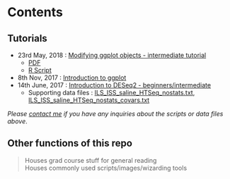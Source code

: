 # Contents  
## Tutorials  
- 23rd May, 2018 : [Modifying ggplot objects - intermediate tutorial](seminars/teaching/r_ggplot2_intermediate_23052018/ggplot_themes-panels.html)  
	- [PDF](seminars/teaching/r_ggplot2_intermediate_23052018/ggplot_themes-panels.pdf)  
	- [R Script](seminars/teaching/r_ggplot2_intermediate_23052018/ggplot_themes-panels.R)  
- 8th Nov, 2017 : [Introduction to ggplot](seminars/teaching/r_ggplot2_beginners_08112017/ggplot_intro.pdf)  
- 14th June, 2017 : [Introduction to DESeq2 - beginners/intermediate](seminars/teaching/r_deseq2_beginners_14062017/scripts/Rtutorial_RNAseq_clustering_DE_ILS_ISS.pdf)  
  - Supporting data files : [ILS_ISS_saline_HTSeq_nostats.txt](seminars/teaching/r_deseq2_beginners_14062017/scripts/ILS_ISS_saline_HTSeq_nostats.txt), [ILS_ISS_saline_HTSeq_nostats_covars.txt](seminars/teaching/r_deseq2_beginners_14062017/scripts/ILS_ISS_saline_HTSeq_nostats_covars.txt)
  
*Please [contact me](https://jasgrewal.github.io) if you have any inquiries about the scripts or data files above*.  

## Other functions of this repo   
> Houses grad course stuff for general reading  
> Houses commonly used scripts/images/wizarding tools
